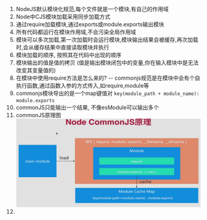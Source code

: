1. NodeJS默认模块化规范,每个文件就是一个模块,有自己的作用域
2. Node中CJS模块加载采用同步加载方式
3. 通过require加载模块,通过exports或module.exports输出模块
4. 所有代码都运行在模块作用域,不会污染全局作用域
5. 模块可以多次加载,第一次加载时会运行模块,模块输出结果会被缓存,再次加载时,会从缓存结果中直接读取模块并执行
6. 模块加载的顺序, 按照其在代码中出现的顺序
7. 模块输出的值是值的拷贝 (值是输出模块闭包中的变量,你在输入模块中是无法改变其变量值的)
8. 在模块中使用require方法是怎么来的? -- commonjs规范是在模块中会有个自执行函数,通过函数入参的方式传入,如require,module等
9. commonjs模块导出的是一个map键值对  `key(module_path + module_name): module.exports`
10. commonJS只能输出一个结果, 不像esModule可以输出多个
11. commonJS原理图<br/>![avatar](cjs原理图.png)
12. 
